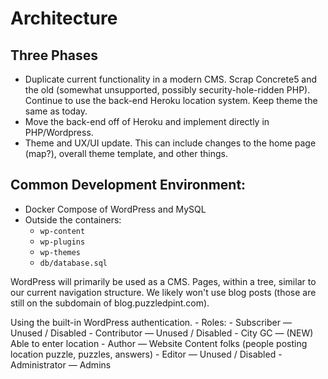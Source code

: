 # Architecture


## Three Phases

- Duplicate current functionality in a modern CMS. Scrap Concrete5 and the old (somewhat unsupported, possibly security-hole-ridden PHP). Continue to use the back-end Heroku location system. Keep theme the same as today.
- Move the back-end off of Heroku and implement directly in PHP/Wordpress.
- Theme and UX/UI update. This can include changes to the home page (map?), overall theme template, and other things.


## Common Development Environment:

- Docker Compose of WordPress and MySQL
- Outside the containers:
    - `wp-content`
    - `wp-plugins`
    - `wp-themes`
    - `db/database.sql`

WordPress will primarily be used as a CMS. Pages, within a tree, similar to our current navigation structure. We likely won't use blog posts (those are still on the subdomain of blog.puzzledpint.com).

Using the built-in WordPress authentication.
    - Roles:
        - Subscriber — Unused / Disabled
        - Contributor — Unused / Disabled
        - City GC — (NEW) Able to enter location
        - Author — Website Content folks (people posting location puzzle, puzzles, answers)
        - Editor — Unused / Disabled
        - Administrator — Admins
